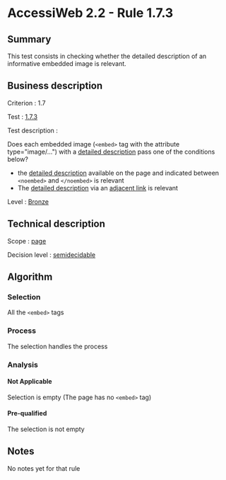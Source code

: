 # AccessiWeb 2.2 - Rule 1.7.3

## Summary

This test consists in checking whether the detailed description of an informative embedded image is relevant.

## Business description

Criterion : 1.7

Test : [1.7.3](http://www.accessiweb.org/index.php/accessiweb-22-english-version.html#test-1-7-3)

Test description :

Does each embedded image (`<embed>` tag with the attribute type="image/...") with a [detailed description](http://www.accessiweb.org/index.php/glossary-76.html#mDescDetaillee) pass one of the conditions below? 

-   the [detailed description](http://www.accessiweb.org/index.php/glossary-76.html#mDescDetaillee) available on the page and indicated between `<noembed>` and `</noembed>` is relevant
-   The [detailed description](http://www.accessiweb.org/index.php/glossary-76.html#mDescDetaillee) via an [adjacent link](http://www.accessiweb.org/index.php/glossary-76.html#mLienAdj) is relevant

Level : [Bronze](/en/category/rules-design/accessiweb-11/level/bronze)

## Technical description

Scope : [page](/en/category/rules-design/accessiweb-11/scope/page)

Decision level :
[semidecidable](/en/category/rules-design/accessiweb-11/decision-level/semidecidable)

## Algorithm

### Selection

All the `<embed>` tags

### Process

The selection handles the process

### Analysis

#### Not Applicable

Selection is empty (The page has no `<embed>` tag)

#### Pre-qualified

The selection is not empty

## Notes

No notes yet for that rule
